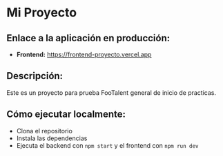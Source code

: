 # Mi Proyecto

## Enlace a la aplicación en producción:
- **Frontend:** https://frontend-proyecto.vercel.app

## Descripción:
Este es un proyecto para prueba FooTalent general de inicio de practicas.

## Cómo ejecutar localmente:
- Clona el repositorio
- Instala las dependencias
- Ejecuta el backend con `npm start` y el frontend con `npm run dev`
